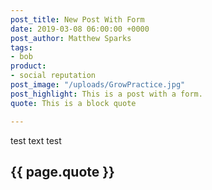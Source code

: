 ```yaml
---
post_title: New Post With Form
date: 2019-03-08 06:00:00 +0000
post_author: Matthew Sparks
tags:
- bob
product:
- social reputation
post_image: "/uploads/GrowPractice.jpg"
post_highlight: This is a post with a form.
quote: This is a block quote

---
```

test text test

<h2 class="post__quote">{{ page.quote }}</h2>